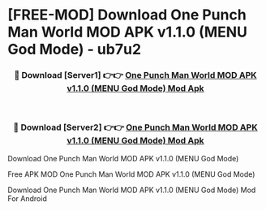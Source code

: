 # [FREE-MOD] Download One Punch Man World MOD APK v1.1.0 (MENU God Mode) - ub7u2


<div align="center">
<h3>🔴 Download [Server1] 👉👉 <a href="https://apk-comot.site?title=One_Punch_Man_World_MOD_APK_v1.1.0_(MENU_God_Mode)">One Punch Man World MOD APK v1.1.0 (MENU God Mode) Mod Apk</a></h3><br>

<h3>🔴 Download [Server2] 👉👉 <a href="https://apk-comot.site?title=One_Punch_Man_World_MOD_APK_v1.1.0_(MENU_God_Mode)">One Punch Man World MOD APK v1.1.0 (MENU God Mode) Mod Apk</a></h3>
</div>



Download One Punch Man World MOD APK v1.1.0 (MENU God Mode) 

Free APK MOD One Punch Man World MOD APK v1.1.0 (MENU God Mode) 

Download One Punch Man World MOD APK v1.1.0 (MENU God Mode) Mod For Android

